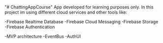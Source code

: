 "# ChattingAppCourse" 
App developed for learning purposes only.
In this project im using different cloud services and other tools like:

-Firebase Realtime Database
-Firebase Cloud Messaging
-Firebase Storage
-Firebase Authentication

-MVP architecture
-EventBus
-AuthUI
